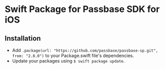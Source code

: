 # Swift Package for Passbase SDK for iOS

## Installation

- Add `.package(url: "https://github.com/passbase/passbase-sp.git", from: "2.8.0")` to your Package.swift file's dependencies.
- Update your packages using `$ swift package update`.
